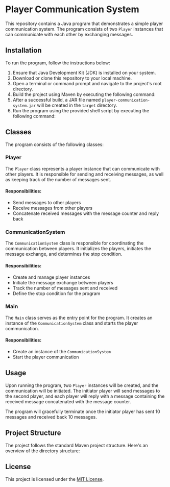 # Player Communication System

This repository contains a Java program that demonstrates a simple player communication system. The program consists of two `Player` instances that can communicate with each other by exchanging messages.

## Installation

To run the program, follow the instructions below:

1. Ensure that Java Development Kit (JDK) is installed on your system.
2. Download or clone this repository to your local machine.
3. Open a terminal or command prompt and navigate to the project's root directory.
4. Build the project using Maven by executing the following command:
5. After a successful build, a JAR file named `player-communication-system.jar` will be created in the `target` directory.
6. Run the program using the provided shell script by executing the following command:



## Classes

The program consists of the following classes:

### Player

The `Player` class represents a player instance that can communicate with other players. It is responsible for sending and receiving messages, as well as keeping track of the number of messages sent.

#### Responsibilities:
- Send messages to other players
- Receive messages from other players
- Concatenate received messages with the message counter and reply back

### CommunicationSystem

The `CommunicationSystem` class is responsible for coordinating the communication between players. It initializes the players, initiates the message exchange, and determines the stop condition.

#### Responsibilities:
- Create and manage player instances
- Initiate the message exchange between players
- Track the number of messages sent and received
- Define the stop condition for the program

### Main

The `Main` class serves as the entry point for the program. It creates an instance of the `CommunicationSystem` class and starts the player communication.

#### Responsibilities:
- Create an instance of the `CommunicationSystem`
- Start the player communication

## Usage

Upon running the program, two `Player` instances will be created, and the communication will be initiated. The initiator player will send messages to the second player, and each player will reply with a message containing the received message concatenated with the message counter.

The program will gracefully terminate once the initiator player has sent 10 messages and received back 10 messages.

## Project Structure

The project follows the standard Maven project structure. Here's an overview of the directory structure:

## License

This project is licensed under the [MIT License](LICENSE).
